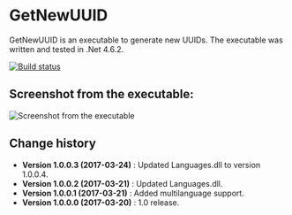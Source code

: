 GetNewUUID
====================================

GetNewUUID is an executable to generate new UUIDs.
The executable was written and tested in .Net 4.6.2.

[![Build status](https://ci.appveyor.com/api/projects/status/65h9i12tbmxkn0g4?svg=true)](https://ci.appveyor.com/project/SeppPenner/getnewuuid)

## Screenshot from the executable:
![Screenshot from the executable](https://github.com/SeppPenner/GetNewUUID/blob/master/Screenshot.PNG "Screenshot from the executable")

Change history
--------------

* **Version 1.0.0.3 (2017-03-24)** : Updated Languages.dll to version 1.0.0.4.
* **Version 1.0.0.2 (2017-03-21)** : Updated Languages.dll.
* **Version 1.0.0.1 (2017-03-21)** : Added multilanguage support.
* **Version 1.0.0.0 (2017-03-20)** : 1.0 release.